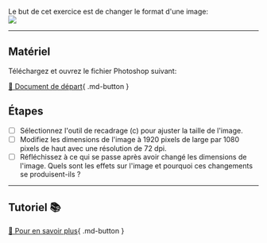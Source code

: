 Le but de cet exercice est de changer le format d'une image:   
<img src="images/illus-lotus.jpg">
***  

## Matériel
Téléchargez et ouvrez le fichier Photoshop suivant:   

[📁 Document de départ](https://tim-montmorency.com/compendium/582-121%E2%80%93illustration-numerique/exercices_photoshop/images/illus-lotus.jpg
){ .md-button }   <br>

## Étapes

- [ ] Sélectionnez l'outil de recadrage (c) pour ajuster la taille de l'image.
- [ ] Modifiez les dimensions de l'image à 1920 pixels de large par 1080 pixels de haut avec une résolution de 72 dpi.
- [ ] Réfléchissez à ce qui se passe après avoir changé les dimensions de l'image. Quels sont les effets sur l'image et pourquoi ces changements se produisent-ils ?
  
***  
## Tutoriel 📚
[📖 Pour en savoir plus](https://cmontmorency365-my.sharepoint.com/:v:/g/personal/flpilote_cmontmorency_qc_ca/EW-j3aga9SFBiAtC8gBjViUBmZ2HR9NZiCIdAyUKekTCsA?nav=eyJyZWZlcnJhbEluZm8iOnsicmVmZXJyYWxBcHAiOiJPbmVEcml2ZUZvckJ1c2luZXNzIiwicmVmZXJyYWxBcHBQbGF0Zm9ybSI6IldlYiIsInJlZmVycmFsTW9kZSI6InZpZXciLCJyZWZlcnJhbFZpZXciOiJNeUZpbGVzTGlua0NvcHkifX0&e=EgvvA9){ .md-button }   <br>



